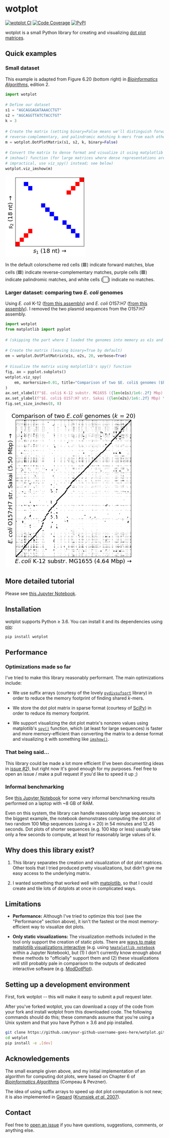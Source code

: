 # wotplot

<a href="https://github.com/fedarko/wotplot/actions/workflows/main.yml"><img src="https://github.com/fedarko/wotplot/actions/workflows/main.yml/badge.svg" alt="wotplot CI" /></a>
<a href="https://codecov.io/gh/fedarko/wotplot"><img src="https://codecov.io/gh/fedarko/wotplot/branch/main/graph/badge.svg" alt="Code Coverage" /></a>
<a href="https://pypi.org/project/wotplot"><img src="https://img.shields.io/pypi/v/wotplot?color=006dad" alt="PyPI" /></a>
<!-- ^ yoinked from pyfastg's github README -->

wotplot is a small Python library for creating and visualizing
[dot plot matrices](https://en.wikipedia.org/wiki/Dot_plot_(bioinformatics)).

## Quick examples

### Small dataset

This example is adapted from Figure 6.20 (bottom right) in
[_Bioinformatics Algorithms_](https://www.bioinformaticsalgorithms.org), edition 2.

```python
import wotplot

# Define our dataset
s1 = "AGCAGGAGATAAACCTGT"
s2 = "AGCAGGTTATCTACCTGT"
k = 3

# Create the matrix (setting binary=False means we'll distinguish forward,
# reverse-complementary, and palindromic matching k-mers from each other)
m = wotplot.DotPlotMatrix(s1, s2, k, binary=False)

# Convert the matrix to dense format and visualize it using matplotlib's
# imshow() function (for large matrices where dense representations are
# impractical, use viz_spy() instead; see below)
wotplot.viz_imshow(m)
```

![Output dotplot from the above example](https://github.com/fedarko/wotplot/raw/main/docs/img/small_example_dotplot.png)

<!-- Idea of using emojis to represent color c/o https://stackoverflow.com/questions/11509830#comment124410976_41247934 -->
In the default colorscheme
red cells (🟥) indicate forward matches,
blue cells (🟦) indicate reverse-complementary matches,
purple cells (🟪) indicate palindromic matches,
and white cells (⬜) indicate no matches.

### Larger dataset: comparing two _E. coli_ genomes

Using _E. coli_ K-12 ([from this assembly](https://www.ncbi.nlm.nih.gov/datasets/genome/GCF_000005845.2/))
and _E. coli_ O157:H7 ([from this assembly](https://www.ncbi.nlm.nih.gov/datasets/genome/GCF_000008865.2/)).
I removed the two plasmid sequences from the O157:H7 assembly.

```python
import wotplot
from matplotlib import pyplot

# (skipping the part where I loaded the genomes into memory as e1s and e2s...)

# Create the matrix (leaving binary=True by default)
em = wotplot.DotPlotMatrix(e1s, e2s, 20, verbose=True)

# Visualize the matrix using matplotlib's spy() function
fig, ax = pyplot.subplots()
wotplot.viz_spy(
    em, markersize=0.01, title="Comparison of two $E. coli$ genomes ($k$ = 20)", ax=ax
)
ax.set_xlabel(f"$E. coli$ K-12 substr. MG1655 ({len(e1s)/1e6:.2f} Mbp) \u2192")
ax.set_ylabel(f"$E. coli$ O157:H7 str. Sakai ({len(e2s)/1e6:.2f} Mbp) \u2192")
fig.set_size_inches(8, 8)
```

![Output dotplot from the above example](https://github.com/fedarko/wotplot/raw/main/docs/img/ecoli_example_dotplot.png)

## More detailed tutorial

Please see [this Jupyter Notebook](https://nbviewer.org/github/fedarko/wotplot/blob/main/docs/Tutorial.ipynb).

## Installation

wotplot supports Python ≥ 3.6. You can install it and its dependencies using
[pip](https://pip.pypa.io):

```bash
pip install wotplot
```

## Performance

### Optimizations made so far

I've tried to make this library reasonably performant. The main optimizations
include:

- We use suffix arrays (courtesy of the lovely
  [`pydivsufsort`](https://github.com/louisabraham/pydivsufsort) library) in
  order to reduce the memory footprint of finding shared _k_-mers.

- We store the dot plot matrix in sparse format (courtesy of
  [SciPy](https://docs.scipy.org/doc/scipy/reference/sparse.html)) in order to
  reduce its memory footprint.

- We support visualizing the dot plot matrix's nonzero values using
  matplotlib's [`spy()`](https://matplotlib.org/stable/api/_as_gen/matplotlib.axes.Axes.spy.html)
  function, which (at least for large sequences) is faster and more
  memory-efficient than converting the matrix to a
  dense format and visualizing it with something like
  [`imshow()`](https://matplotlib.org/stable/api/_as_gen/matplotlib.axes.Axes.imshow.html).

### That being said...

This library could be made a lot more efficient (I've been documenting ideas in
[issue #2](https://github.com/fedarko/wotplot/issues/2)),
but right now it's good enough for my purposes. Feel free to open an issue / make a pull request
if you'd like to speed it up ;)

### Informal benchmarking

See [this Jupyter Notebook](https://nbviewer.org/github/fedarko/wotplot/blob/main/docs/Benchmarking.ipynb)
for some very informal benchmarking results performed on a laptop with ~8 GB of RAM.

Even on this system, the library can handle reasonably large sequences: in the biggest example,
the notebook demonstrates computing the dot plot of two random 100 Mbp sequences
(using _k_ = 20) in 54 minutes and 12.45 seconds.
Dot plots of shorter sequences (e.g. 100 kbp or less) usually take only a few seconds to
compute, at least for reasonably large values of _k_.

## Why does this library exist?

1. This library separates the creation and visualization of dot plot matrices. Other tools that I tried produced pretty visualizations, but didn't give me easy access to the underlying matrix.

2. I wanted something that worked well with [matplotlib](https://matplotlib.org), so that I could create and tile lots of dotplots at once in complicated ways.

## Limitations

- **Performance:** Although I've tried to optimize this tool (see the
  "Performance" section above), it isn't the fastest or the most
  memory-efficient way to visualize dot plots.

- **Only static visualizations:** The visualization methods included in the
  tool only support the creation of static plots. There are
  [ways to make matplotlib visualizations interactive](https://matplotlib.org/stable/users/explain/interactive.html) (e.g. using
  [`%matplotlib notebook`](https://stackoverflow.com/a/41125787) within a
  Jupyter Notebook), but (1) I don't currently know enough about these methods
  to "officially" support them and (2) these visualizations will still probably
  pale in comparison to the outputs of dedicated interactive software (e.g.
  [ModDotPlot](https://github.com/marbl/ModDotPlot)).

## Setting up a development environment

First, fork wotplot -- this will make it easy to submit a pull request later.

After you've forked wotplot, you can download a copy of the code from your
fork and install wotplot from this downloaded code. The following commands
should do this; these commands assume that you're using a Unix system and
that you have Python ≥ 3.6 and pip installed.

```bash
git clone https://github.com/your-github-username-goes-here/wotplot.git
cd wotplot
pip install -e .[dev]
```

## Acknowledgements

The small example given above, and my initial implementation of an algorithm
for computing dot plots, were based on Chapter 6 of
[_Bioinformatics Algorithms_](https://www.bioinformaticsalgorithms.org)
(Compeau & Pevzner).

The idea of using suffix arrays to speed up dot plot computation is not new; it
is also implemented in
[Gepard](https://cube.univie.ac.at/gepard)
([Krumsiek _et al._ 2007](https://academic.oup.com/bioinformatics/article/23/8/1026/198110)).

## Contact

Feel free to [open an issue](https://github.com/fedarko/wotplot/issues) if you
have questions, suggestions, comments, or anything else.
